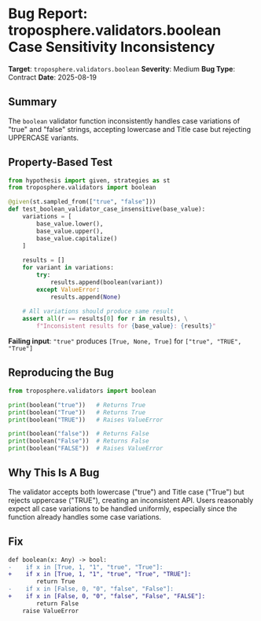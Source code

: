 # Bug Report: troposphere.validators.boolean Case Sensitivity Inconsistency

**Target**: `troposphere.validators.boolean`
**Severity**: Medium
**Bug Type**: Contract
**Date**: 2025-08-19

## Summary

The `boolean` validator function inconsistently handles case variations of "true" and "false" strings, accepting lowercase and Title case but rejecting UPPERCASE variants.

## Property-Based Test

```python
from hypothesis import given, strategies as st
from troposphere.validators import boolean

@given(st.sampled_from(["true", "false"]))
def test_boolean_validator_case_insensitive(base_value):
    variations = [
        base_value.lower(),
        base_value.upper(), 
        base_value.capitalize()
    ]
    
    results = []
    for variant in variations:
        try:
            results.append(boolean(variant))
        except ValueError:
            results.append(None)
    
    # All variations should produce same result
    assert all(r == results[0] for r in results), \
        f"Inconsistent results for {base_value}: {results}"
```

**Failing input**: `"true"` produces `[True, None, True]` for `["true", "TRUE", "True"]`

## Reproducing the Bug

```python
from troposphere.validators import boolean

print(boolean("true"))   # Returns True
print(boolean("True"))   # Returns True  
print(boolean("TRUE"))   # Raises ValueError

print(boolean("false"))  # Returns False
print(boolean("False"))  # Returns False
print(boolean("FALSE"))  # Raises ValueError
```

## Why This Is A Bug

The validator accepts both lowercase ("true") and Title case ("True") but rejects uppercase ("TRUE"), creating an inconsistent API. Users reasonably expect all case variations to be handled uniformly, especially since the function already handles some case variations.

## Fix

```diff
def boolean(x: Any) -> bool:
-    if x in [True, 1, "1", "true", "True"]:
+    if x in [True, 1, "1", "true", "True", "TRUE"]:
        return True
-    if x in [False, 0, "0", "false", "False"]:
+    if x in [False, 0, "0", "false", "False", "FALSE"]:
        return False
    raise ValueError
```